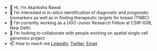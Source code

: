 - 👋 Hi, I’m Akanksha Rawat
- 👀 I’m interested in in-silico identification of diagnostic and prognostic biomarkers as well as in finding therapeutic targets for breast (TNBC)  
- 🌱 I’m currently working as a UGC-Junior Research Fellow at CSIR-IGIB, New Delhi
- 💞️ I’m looking to collaborate with people working on spatial single cell genomics project 
- 📫 How to reach me [LinkedIn](https://www.linkedin.com/in/akanksharawat07/), [Twitter](https://twitter.com/akanksharawat07), [Email](akankshaaa.rawat@gmail.com) 

<!---
akanksharawat07/akanksharawat07 is a ✨ special ✨ repository because its `README.md` (this file) appears on your GitHub profile.
You can click the Preview link to take a look at your changes.
--->
